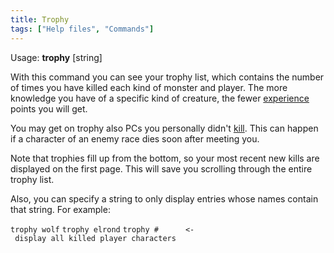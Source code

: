 ```yaml
---
title: Trophy
tags: ["Help files", "Commands"]
---
```

Usage: **trophy** \[string\]

With this command you can see your trophy list, which contains the
number of times you have killed each kind of monster and player. The
more knowledge you have of a specific kind of creature, the fewer
[experience](experience "wikilink") points you will get.

You may get on trophy also PCs you personally didn't
[kill](kill "wikilink"). This can happen if a character of an enemy race
dies soon after meeting you.

Note that trophies fill up from the bottom, so your most recent new
kills are displayed on the first page. This will save you scrolling
through the entire trophy list.

Also, you can specify a string to only display entries whose names
contain that string. For example:

`trophy wolf`
`trophy elrond`
`trophy #      <- display all killed player characters`
